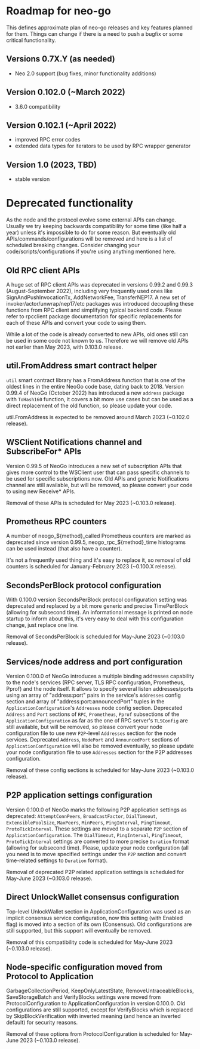 # Roadmap for neo-go

This defines approximate plan of neo-go releases and key features planned for
them. Things can change if there is a need to push a bugfix or some critical
functionality.

## Versions 0.7X.Y (as needed)
* Neo 2.0 support (bug fixes, minor functionality additions)

## Version 0.102.0 (~March 2022)
 * 3.6.0 compatibility

## Version 0.102.1 (~April 2022)
 * improved RPC error codes
 * extended data types for iterators to be used by RPC wrapper generator

## Version 1.0 (2023, TBD)
 * stable version

# Deprecated functionality

As the node and the protocol evolve some external APIs can change. Usually we
try keeping backwards compatibility for some time (like half a year) unless
it's impossible to do for some reason. But eventually old
APIs/commands/configurations will be removed and here is a list of scheduled
breaking changes. Consider changing your code/scripts/configurations if you're
using anything mentioned here.

## Old RPC client APIs

A huge set of RPC client APIs was deprecated in versions 0.99.2 and 0.99.3
(August-September 2022), including very frequently used ones like
SignAndPushInvocationTx, AddNetworkFee, TransferNEP17. A new set of
invoker/actor/unwrap/nep17/etc packages was introduced decoupling these
functions from RPC client and simplifying typical backend code. Please refer
to rpcclient package documentation for specific replacements for each of these
APIs and convert your code to using them.

While a lot of the code is already converted to new APIs, old ones still can
be used in some code not known to us. Therefore we will remove old APIs not
earlier than May 2023, with 0.103.0 release.

## util.FromAddress smart contract helper

`util` smart contract library has a FromAddress function that is one of the
oldest lines in the entire NeoGo code base, dating back to 2018. Version
0.99.4 of NeoGo (October 2022) has introduced a new `address` package with
`ToHash160` function, it covers a bit more use cases but can be used as a
direct replacement of the old function, so please update your code.

util.FromAddress is expected to be removed around March 2023 (~0.102.0
release).

## WSClient Notifications channel and SubscribeFor* APIs

Version 0.99.5 of NeoGo introduces a new set of subscription APIs that gives
more control to the WSClient user that can pass specific channels to be used
for specific subscriptions now. Old APIs and generic Notifications channel are
still available, but will be removed, so please convert your code to using new
Receive* APIs.

Removal of these APIs is scheduled for May 2023 (~0.103.0 release).

## Prometheus RPC counters

A number of neogo_${method}_called Prometheus counters are marked as
deprecated since version 0.99.5, neogo_rpc_${method}_time histograms can be
used instead (that also have a counter).

It's not a frequently used thing and it's easy to replace it, so removal of
old counters is scheduled for January-February 2023 (~0.100.X release).

## SecondsPerBlock protocol configuration

With 0.100.0 version SecondsPerBlock protocol configuration setting was
deprecated and replaced by a bit more generic and precise TimePerBlock
(allowing for subsecond time). An informational message is printed on node
startup to inform about this, it's very easy to deal with this configuration
change, just replace one line.

Removal of SecondsPerBlock is scheduled for May-June 2023 (~0.103.0 release).

## Services/node address and port configuration

Version 0.100.0 of NeoGo introduces a multiple binding addresses capability to
the node's services (RPC server, TLS RPC configuration, Prometheus, Pprof) and
the node itself. It allows to specify several listen addresses/ports using an
array of "address:port" pairs in the service's `Addresses` config section and
array of "address:port:announcedPort" tuples in the `ApplicationConfiguration`'s
`Addresses` node config section. Deprecated `Address` and `Port` sections of
`RPC`, `Prometheus`, `Pprof` subsections of the `ApplicationConfiguration`
as far as the one of RPC server's `TLSConfig` are still available, but will be
removed, so please convert your node configuration file to use new `P2P`-level
`Addresses` section for the node services. Deprecated `Address`, `NodePort` and
`AnnouncedPort` sections of `ApplicationConfiguration` will also be removed
eventually, so please update your node configuration file to use `Addresses`
section for the P2P addresses configuration.

Removal of these config sections is scheduled for May-June 2023 (~0.103.0 release).

## P2P application settings configuration

Version 0.100.0 of NeoGo marks the following P2P application settings as
deprecated: `AttemptConnPeers`, `BroadcastFactor`, `DialTimeout`,
`ExtensiblePoolSize`, `MaxPeers`, `MinPeers`, `PingInterval`, `PingTimeout`,
`ProtoTickInterval`. These settings are moved to a separate `P2P` section of
`ApplicationConfiguration`. The `DialTimeout`, `PingInterval`, `PingTimeout`,
`ProtoTickInterval` settings are converted to more precise `Duration` format
(allowing for subsecond time). Please, update your node configuration (all you
need is to move specified settings under the `P2P` section and convert
time-related settings to `Duration` format).

Removal of deprecated P2P related application settings is scheduled for May-June
2023 (~0.103.0 release).

## Direct UnlockWallet consensus configuration

Top-level UnlockWallet section in ApplicationConfiguration was used as an
implicit consensus service configuration, now this setting (with Enabled flag)
is moved into a section of its own (Consensus). Old configurations are still
supported, but this support will eventually be removed.

Removal of this compatibility code is scheduled for May-June 2023 (~0.103.0
release).

## Node-specific configuration moved from Protocol to Application

GarbageCollectionPeriod, KeepOnlyLatestState, RemoveUntraceableBlocks,
SaveStorageBatch and VerifyBlocks settings were moved from
ProtocolConfiguration to ApplicationConfiguration in version 0.100.0. Old
configurations are still supported, except for VerifyBlocks which is replaced
by SkipBlockVerification with inverted meaning (and hence an inverted default)
for security reasons.

Removal of these options from ProtocolConfiguration is scheduled for May-June
2023 (~0.103.0 release).

